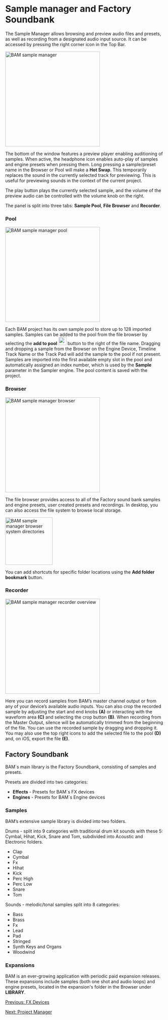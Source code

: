 # Sample manager and Factory Soundbank

The Sample Manager allows browsing and preview audio files and presets, 
as well as recording from a designated audio input source. It can be 
accessed by pressing the right corner icon in the Top Bar.

<img src="/bam/images/sample-manager-soundbank/bam-beat-maker-sample-manager.png" width="300" alt="BAM sample manager" />

<br>

The bottom of the window features a preview player enabling auditioning of
samples. When active, the headphone icon enables auto-play of samples
and engine presets when pressing them. Long pressing a sample/preset name in 
the Browser or Pool will make a **Hot Swap**. This temporarily replaces the 
sound in the currently selected track for previewing. This is useful 
for previewing sounds in the context of the current project.

The play button plays the currently selected sample, and the volume of
the preview audio can be controlled with the volume knob on the right.

The panel is split into three tabs: **Sample Pool**, **File Browser**
and **Recorder**.

### Pool

<img src="/bam/images/sample-manager-soundbank/bam-beat-maker-sample-manager-pool.png" width="300" alt="BAM sample manager pool" />

<br>

Each BAM project has its own sample pool to store up to 128 imported
samples. Samples can be added to the pool from the file browser by
selecting the **add to pool** <img src="/bam/images/sample-manager-soundbank/bam-beat-maker-sample-manager-add-to-pool.png" width="25" alt="sample-manager-pool.png" /> 
button to the right of the file name. Dragging and dropping a sample 
from the Browser on the Engine Device, Timeline Track Name or the Track 
Pad will add the sample to the pool if not present. Samples are imported 
into the first available empty slot in the pool and automatically 
assigned an index number, which is used by the **Sample** parameter 
in the Sampler engine. The pool content is saved with the project. 

### Browser

<img src="/bam/images/sample-manager-soundbank/bam-beat-maker-sample-manager-browser.png" width="300" alt="BAM sample manager browser" />

<br>

The file browser provides access to all of the Factory sound bank
samples and engine presets, user created presets and recordings. In 
desktop, you can also access the file system to browse local storage. 

<img src="/bam/images/sample-manager-soundbank/bam-beat-maker-sample-manager-browser-system.png" width="150" alt="BAM sample manager browser system directories" />

<br>

You can add shortcuts for specific folder locations using the **Add folder bookmark** button.

### Recorder

<img src="/bam/images/sample-manager-soundbank/bam-beat-maker-sample-manager-recorder-overview.png" width="300" alt="BAM sample manager recorder overview" />

<br>

Here you can record samples from BAM’s master channel output or from any
of your device’s available audio inputs. You can also crop the recorded
sample by adjusting the start and end knobs **(A)** or interacting with the
waveform area **(C)** and selecting the crop button **(B)**. When recording 
from the Master Output, silence will be automatically trimmed from the 
beginning of the file. You can use the recorded sample by dragging and 
dropping it. You may also use the top right icons to add the selected 
file to the pool **(D)** and, on iOS, export the file **(E)**.

## Factory Soundbank

BAM´s main library is the Factory Soundbank, consisting of samples and
presets.

Presets are divided into two categories:

- **Effects** - Presets for BAM´s FX devices
- **Engines** - Presets for BAM´s Engine devices

### Samples

BAM’s extensive sample library is divided into two folders.

Drums - split into 9 categories with traditional drum kit sounds with
these 5: Cymbal, Hihat, Kick, Snare and Tom, subdivided into Acoustic
and Electronic folders.

- Clap
- Cymbal
- Fx
- Hihat
- Kick
- Perc High
- Perc Low
- Snare
- Tom

Sounds - melodic/tonal samples split into 8 categories:

- Bass
- Brass
- Fx
- Lead
- Pad
- Stringed
- Synth Keys and Organs
- Woodwind

### Expansions

BAM is an ever-growing application with periodic paid expansion releases. These expansions include samples (both one shot and audio loops) and engine presets, located in the expansion's folder in the Browser under **LIBRARY**.

[Previous: FX Devices](fx-devices)

[Next: Project Manager](project-manager)
